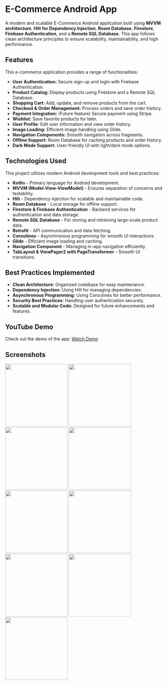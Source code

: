 # E-Commerce Android App

A modern and scalable E-Commerce Android application built using **MVVM architecture**, **Hilt for Dependency Injection**, **Room Database**, **Firestore**, **Firebase Authentication**, and a **Remote SQL Database**. This app follows clean architecture principles to ensure scalability, maintainability, and high performance.

## Features

This e-commerce application provides a range of functionalities:

- **User Authentication:** Secure sign-up and login with Firebase Authentication.
- **Product Catalog:** Display products using Firestore and a Remote SQL Database.
- **Shopping Cart:** Add, update, and remove products from the cart.
- **Checkout & Order Management:** Process orders and save order history.
- **Payment Integration:** (Future feature) Secure payment using Stripe.
- **Wishlist:** Save favorite products for later.
- **User Profile:** Edit user information and view order history.
- **Image Loading:** Efficient image handling using Glide.
- **Navigation Components:** Smooth navigation across fragments.
- **Offline Support:** Room Database for caching products and order history.
- **Dark Mode Support:** User-friendly UI with light/dark mode options.

## Technologies Used

This project utilizes modern Android development tools and best practices:

- **Kotlin** - Primary language for Android development.
- **MVVM (Model-View-ViewModel)** - Ensures separation of concerns and testability.
- **Hilt** - Dependency injection for scalable and maintainable code.
- **Room Database** - Local storage for offline support.
- **Firestore & Firebase Authentication** - Backend services for authentication and data storage.
- **Remote SQL Database** - For storing and retrieving large-scale product data.
- **Retrofit** - API communication and data fetching.
- **Coroutines** - Asynchronous programming for smooth UI interactions.
- **Glide** - Efficient image loading and caching.
- **Navigation Component** - Managing in-app navigation efficiently.
- **TabLayout & ViewPager2 with PageTransformer** - Smooth UI transitions.

## Best Practices Implemented

- **Clean Architecture:** Organized codebase for easy maintenance.
- **Dependency Injection:** Using Hilt for managing dependencies.
- **Asynchronous Programming:** Using Coroutines for better performance.
- **Security Best Practices:** Handling user authentication securely.
- **Scalable and Modular Code:** Designed for future enhancements and features.

## YouTube Demo

Check out the demo of the app: [Watch Demo](https://youtu.be/lxqeEpt1D5o?si=IUsclAQy-SeLqtP-)

## Screenshots
<img src="https://github.com/user-attachments/assets/1ef0130c-8564-43fe-a083-002d4b80a756" width="200">
<img src="https://github.com/user-attachments/assets/e640a1d9-90f8-4390-af91-a9b741fe9b40" width="200">
<img src="https://github.com/user-attachments/assets/c2b207dd-2fff-4fdb-b763-02f707c1f529" width="200">
<img src="https://github.com/user-attachments/assets/7a9940e1-a724-4336-9d64-b0067a9e6df6" width="200">
<img src="https://github.com/user-attachments/assets/4bfd0c79-c444-4563-b7c9-4830179e53e8" width="200">
<img src="https://github.com/user-attachments/assets/83fac547-c5d6-4b17-af52-81932ad331f6" width="200">
<img src="https://github.com/user-attachments/assets/8bdd1cc0-5141-4f53-a95f-14ee69ee8ccc" width="200">
<img src="https://github.com/user-attachments/assets/b46c342a-9993-4708-8f58-e81b7467c0ed" width="200">
<img src="https://github.com/user-attachments/assets/28ce965a-d617-4c2d-8c1e-da8b662b1ea4" width="200">


